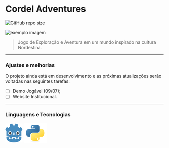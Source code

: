 # Cordel Adventures

<!---Esses são exemplos. Veja https://shields.io para outras pessoas ou para personalizar este conjunto de escudos. Você pode querer incluir dependências, status do projeto e informações de licença aqui--->

![GitHub repo size](https://img.shields.io/github/repo-size/romhenri/CordelAdventures?style=for-the-badge)

<img src="./assets/concept/art25.png" alt="exemplo imagem">

> Jogo de Exploração e Aventura em um mundo inspirado na cultura Nordestina.

<hr>

### Ajustes e melhorias

O projeto ainda está em desenvolvimento e as próximas atualizações serão voltadas nas seguintes tarefas:

-   [ ] Demo Jogável (09/07);
-   [ ] Website Institucional.

<hr>

### Linguagens e Tecnologias

<a href="#" target="_blank">
<img align="center" alt="GDScript" height="60" width="54" src="./assets/icons/godot.svg"></a>
<a href="#"><img align="center" alt="Python" height="64" width="74" src="https://raw.githubusercontent.com/devicons/devicon/master/icons/python/python-original.svg"></a>

</div>

<br>

<!-- ### Equipe

Agradecemos às seguintes pessoas que contribuíram para este projeto:

<table>
  <tr>
    <td align="center">
      <a href="#">
        <img src="https://avatars3.githubusercontent.com/u/31936044" width="100px;" alt="Foto do Iuri Silva no GitHub"/><br>
        <sub>
          <b>Iuri Silva</b>
        </sub>
      </a>
    </td>
    <td align="center">
      <a href="#">
        <img src="https://s2.glbimg.com/FUcw2usZfSTL6yCCGj3L3v3SpJ8=/smart/e.glbimg.com/og/ed/f/original/2019/04/25/zuckerberg_podcast.jpg" width="100px;" alt="Foto do Mark Zuckerberg"/><br>
        <sub>
          <b>Mark Zuckerberg</b>
        </sub>
      </a>
    </td>
    <td align="center">
      <a href="#">
        <img src="https://miro.medium.com/max/360/0*1SkS3mSorArvY9kS.jpg" width="100px;" alt="Foto do Steve Jobs"/><br>
        <sub>
          <b>Steve Jobs</b>
        </sub>
      </a>
    </td>
  </tr>
</table> -->

<!-- ## 📝 Licença

Esse projeto está sob licença. Veja o arquivo [LICENÇA](LICENSE.md) para mais detalhes. -->

<!-- [⬆ Voltar ao topo](#nome-do-projeto)<br> -->
